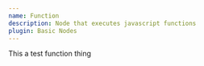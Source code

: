 ```yaml
---
name: Function
description: Node that executes javascript functions
plugin: Basic Nodes
---
```


This a test function thing